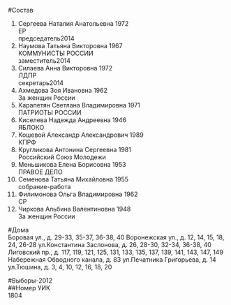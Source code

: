 #Состав  
1. Сергеева Наталия Анатольевна 1972  
    ЕР  
    председатель2014  
2. Наумова Татьяна Викторовна 1967  
    КОММУНИСТЫ РОССИИ  
    заместитель2014  
3. Силаева Анна Викторовна 1972  
    ЛДПР  
    секретарь2014  
4. Ахмедова Зоя Ивановна 1962  
    За женщин России  
5. Карапетян Светлана Владимировна 1971  
    ПАТРИОТЫ РОССИИ  
6. Киселева Надежда Андреевна 1946  
    ЯБЛОКО  
7. Кошевой Александр Александрович 1989  
    КПРФ  
8. Кругликова Антонина Сергеевна 1981  
    Российский Союз Молодежи  
9. Меньшикова Елена Борисовна 1953  
    ПРАВОЕ ДЕЛО  
10. Семенова Татьяна Михайловна 1955  
    собрание-работа  
11. Филимонова Ольга Владимировна 1962  
    СР  
12. Чиркова Альбина Валентиновна 1948  
    За женщин России  

#Дома  
Боровая ул., д. 29-33, 35-37, 36-38, 40 Воронежская ул., д. 12, 14, 15, 18, 24, 26-28 ул.Константина Заслонова, д. 26, 28-30, 32-34, 36-38, 40 Лиговский пр., д. 117, 119, 121, 125, 131, 133, 135, 137, 139, 141, 143, 147, 149 Набережная Обводного канала, д. 83 ул.Печатника Григорьева, д. 14 ул.Тюшина, д. 3, 4, 10, 12, 16, 18, 20  
  
#Выборы-2012  
##Номер УИК  
1804  
